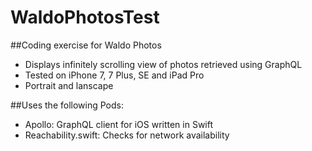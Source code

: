 # WaldoPhotosTest

##Coding exercise for Waldo Photos
- Displays infinitely scrolling view of photos retrieved using GraphQL
- Tested on iPhone 7, 7 Plus, SE and iPad Pro
- Portrait and lanscape

##Uses the following Pods:
- Apollo: GraphQL client for iOS written in Swift
- Reachability.swift: Checks for network availability
  
